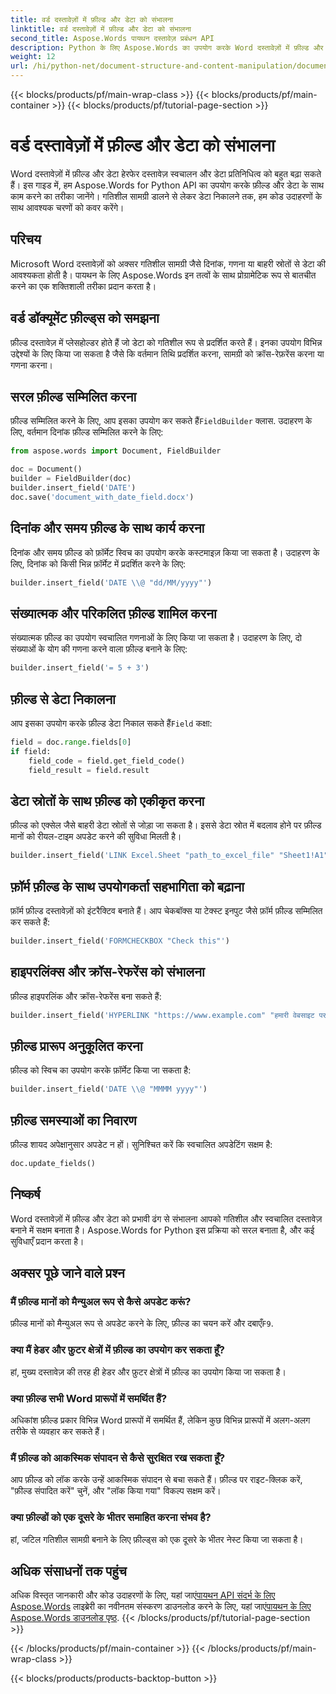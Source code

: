 ```yaml
---
title: वर्ड दस्तावेज़ों में फ़ील्ड और डेटा को संभालना
linktitle: वर्ड दस्तावेज़ों में फ़ील्ड और डेटा को संभालना
second_title: Aspose.Words पायथन दस्तावेज़ प्रबंधन API
description: Python के लिए Aspose.Words का उपयोग करके Word दस्तावेज़ों में फ़ील्ड और डेटा को प्रबंधित करना सीखें। गतिशील सामग्री, स्वचालन और अधिक के लिए कोड उदाहरणों के साथ चरण-दर-चरण मार्गदर्शिका।
weight: 12
url: /hi/python-net/document-structure-and-content-manipulation/document-fields/
---
```


{{< blocks/products/pf/main-wrap-class >}}
{{< blocks/products/pf/main-container >}}
{{< blocks/products/pf/tutorial-page-section >}}

# वर्ड दस्तावेज़ों में फ़ील्ड और डेटा को संभालना


Word दस्तावेज़ों में फ़ील्ड और डेटा हेरफेर दस्तावेज़ स्वचालन और डेटा प्रतिनिधित्व को बहुत बढ़ा सकते हैं। इस गाइड में, हम Aspose.Words for Python API का उपयोग करके फ़ील्ड और डेटा के साथ काम करने का तरीका जानेंगे। गतिशील सामग्री डालने से लेकर डेटा निकालने तक, हम कोड उदाहरणों के साथ आवश्यक चरणों को कवर करेंगे।

## परिचय

Microsoft Word दस्तावेज़ों को अक्सर गतिशील सामग्री जैसे दिनांक, गणना या बाहरी स्रोतों से डेटा की आवश्यकता होती है। पायथन के लिए Aspose.Words इन तत्वों के साथ प्रोग्रामेटिक रूप से बातचीत करने का एक शक्तिशाली तरीका प्रदान करता है।

## वर्ड डॉक्यूमेंट फ़ील्ड्स को समझना

फ़ील्ड दस्तावेज़ में प्लेसहोल्डर होते हैं जो डेटा को गतिशील रूप से प्रदर्शित करते हैं। इनका उपयोग विभिन्न उद्देश्यों के लिए किया जा सकता है जैसे कि वर्तमान तिथि प्रदर्शित करना, सामग्री को क्रॉस-रेफ़रेंस करना या गणना करना।

## सरल फ़ील्ड सम्मिलित करना

 फ़ील्ड सम्मिलित करने के लिए, आप इसका उपयोग कर सकते हैं`FieldBuilder` क्लास. उदाहरण के लिए, वर्तमान दिनांक फ़ील्ड सम्मिलित करने के लिए:

```python
from aspose.words import Document, FieldBuilder

doc = Document()
builder = FieldBuilder(doc)
builder.insert_field('DATE')
doc.save('document_with_date_field.docx')
```

## दिनांक और समय फ़ील्ड के साथ कार्य करना

दिनांक और समय फ़ील्ड को फ़ॉर्मेट स्विच का उपयोग करके कस्टमाइज़ किया जा सकता है। उदाहरण के लिए, दिनांक को किसी भिन्न फ़ॉर्मेट में प्रदर्शित करने के लिए:

```python
builder.insert_field('DATE \\@ "dd/MM/yyyy"')
```

## संख्यात्मक और परिकलित फ़ील्ड शामिल करना

संख्यात्मक फ़ील्ड का उपयोग स्वचालित गणनाओं के लिए किया जा सकता है। उदाहरण के लिए, दो संख्याओं के योग की गणना करने वाला फ़ील्ड बनाने के लिए:

```python
builder.insert_field('= 5 + 3')
```

## फ़ील्ड से डेटा निकालना

 आप इसका उपयोग करके फ़ील्ड डेटा निकाल सकते हैं`Field` कक्षा:

```python
field = doc.range.fields[0]
if field:
    field_code = field.get_field_code()
    field_result = field.result
```

## डेटा स्रोतों के साथ फ़ील्ड को एकीकृत करना

फ़ील्ड को एक्सेल जैसे बाहरी डेटा स्रोतों से जोड़ा जा सकता है। इससे डेटा स्रोत में बदलाव होने पर फ़ील्ड मानों को रीयल-टाइम अपडेट करने की सुविधा मिलती है।

```python
builder.insert_field('LINK Excel.Sheet "path_to_excel_file" "Sheet1!A1"')
```

## फ़ॉर्म फ़ील्ड के साथ उपयोगकर्ता सहभागिता को बढ़ाना

फ़ॉर्म फ़ील्ड दस्तावेज़ों को इंटरैक्टिव बनाते हैं। आप चेकबॉक्स या टेक्स्ट इनपुट जैसे फ़ॉर्म फ़ील्ड सम्मिलित कर सकते हैं:

```python
builder.insert_field('FORMCHECKBOX "Check this"')
```

## हाइपरलिंक्स और क्रॉस-रेफरेंस को संभालना

फ़ील्ड हाइपरलिंक और क्रॉस-रेफरेंस बना सकते हैं:

```python
builder.insert_field('HYPERLINK "https://www.example.com" "हमारी वेबसाइट पर जाएँ"')
```

## फ़ील्ड प्रारूप अनुकूलित करना

फ़ील्ड को स्विच का उपयोग करके फ़ॉर्मेट किया जा सकता है:

```python
builder.insert_field('DATE \\@ "MMMM yyyy"')
```

## फ़ील्ड समस्याओं का निवारण

फ़ील्ड शायद अपेक्षानुसार अपडेट न हों। सुनिश्चित करें कि स्वचालित अपडेटिंग सक्षम है:

```python
doc.update_fields()
```

## निष्कर्ष

Word दस्तावेज़ों में फ़ील्ड और डेटा को प्रभावी ढंग से संभालना आपको गतिशील और स्वचालित दस्तावेज़ बनाने में सक्षम बनाता है। Aspose.Words for Python इस प्रक्रिया को सरल बनाता है, और कई सुविधाएँ प्रदान करता है।

## अक्सर पूछे जाने वाले प्रश्न

### मैं फ़ील्ड मानों को मैन्युअल रूप से कैसे अपडेट करूं?

 फ़ील्ड मानों को मैन्युअल रूप से अपडेट करने के लिए, फ़ील्ड का चयन करें और दबाएँ`F9`.

### क्या मैं हेडर और फ़ुटर क्षेत्रों में फ़ील्ड का उपयोग कर सकता हूँ?

हां, मुख्य दस्तावेज़ की तरह ही हेडर और फ़ुटर क्षेत्रों में फ़ील्ड का उपयोग किया जा सकता है।

### क्या फ़ील्ड सभी Word प्रारूपों में समर्थित हैं?

अधिकांश फ़ील्ड प्रकार विभिन्न Word प्रारूपों में समर्थित हैं, लेकिन कुछ विभिन्न प्रारूपों में अलग-अलग तरीके से व्यवहार कर सकते हैं।

### मैं फ़ील्ड को आकस्मिक संपादन से कैसे सुरक्षित रख सकता हूँ?

आप फ़ील्ड को लॉक करके उन्हें आकस्मिक संपादन से बचा सकते हैं। फ़ील्ड पर राइट-क्लिक करें, "फ़ील्ड संपादित करें" चुनें, और "लॉक किया गया" विकल्प सक्षम करें।

### क्या फ़ील्डों को एक दूसरे के भीतर समाहित करना संभव है?

हां, जटिल गतिशील सामग्री बनाने के लिए फ़ील्ड्स को एक दूसरे के भीतर नेस्ट किया जा सकता है।

## अधिक संसाधनों तक पहुंच

 अधिक विस्तृत जानकारी और कोड उदाहरणों के लिए, यहां जाएं[पायथन API संदर्भ के लिए Aspose.Words](https://reference.aspose.com/words/python-net/) लाइब्रेरी का नवीनतम संस्करण डाउनलोड करने के लिए, यहां जाएं[पायथन के लिए Aspose.Words डाउनलोड पृष्ठ](https://releases.aspose.com/words/python/).
{{< /blocks/products/pf/tutorial-page-section >}}

{{< /blocks/products/pf/main-container >}}
{{< /blocks/products/pf/main-wrap-class >}}

{{< blocks/products/products-backtop-button >}}
